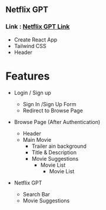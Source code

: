 ## Netflix GPT 

### Link : [Netflix GPT Link](https://netflixgpt-a.web.app/)

- Create React App
- Tailwind CSS
- Header 


# Features

- Login / Sign up
    - Sign In /Sign Up Form
    - Redirect to Browse Page

- Browse Page (After Authentication)
    - Header
    - Main Movie
        - Trailer ain background
        - Title & Description
        - Movie Suggestions
            - Movie List 
                - Movie List


- Netflix GPT 
    - Search Bar
    - Movie Suggestions

